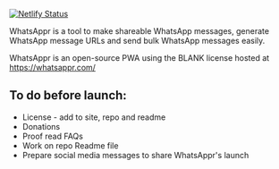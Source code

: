 [![Netlify Status](https://api.netlify.com/api/v1/badges/31dfe589-8aeb-4a06-9684-1723244129ba/deploy-status)](https://app.netlify.com/sites/whatsappr/deploys)

WhatsAppr is a tool to make shareable WhatsApp messages, generate WhatsApp message URLs and send bulk WhatsApp messages easily.

WhatsAppr is an open-source PWA using the BLANK license hosted at https://whatsappr.com/

## To do before launch:
* License - add to site, repo and readme
* Donations
* Proof read FAQs
* Work on repo Readme file
* Prepare social media messages to share WhatsAppr's launch
